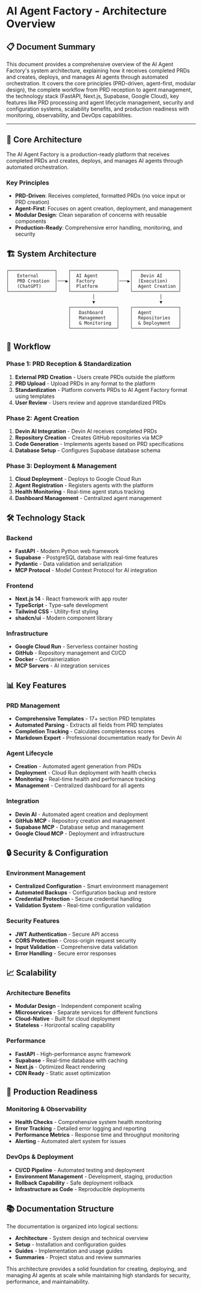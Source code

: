 # AI Agent Factory - Architecture Overview

## 📋 **Document Summary**

This document provides a comprehensive overview of the AI Agent Factory's system architecture, explaining how it receives completed PRDs and creates, deploys, and manages AI agents through automated orchestration. It covers the core principles (PRD-driven, agent-first, modular design), the complete workflow from PRD reception to agent management, the technology stack (FastAPI, Next.js, Supabase, Google Cloud), key features like PRD processing and agent lifecycle management, security and configuration systems, scalability benefits, and production readiness with monitoring, observability, and DevOps capabilities.

---

## 🎯 **Core Architecture**

The AI Agent Factory is a production-ready platform that receives completed PRDs and creates, deploys, and manages AI agents through automated orchestration.

### **Key Principles**
- **PRD-Driven**: Receives completed, formatted PRDs (no voice input or PRD creation)
- **Agent-First**: Focuses on agent creation, deployment, and management
- **Modular Design**: Clean separation of concerns with reusable components
- **Production-Ready**: Comprehensive error handling, monitoring, and security

## 🏗️ **System Architecture**

```
┌─────────────────┐    ┌─────────────────┐    ┌─────────────────┐
│   External      │    │  AI Agent       │    │   Devin AI      │
│   PRD Creation  │───▶│  Factory        │───▶│  (Execution)    │
│   (ChatGPT)     │    │  Platform       │    │  Agent Creation │
└─────────────────┘    └─────────────────┘    └─────────────────┘
                                │                        │
                                ▼                        ▼
                       ┌─────────────────┐    ┌─────────────────┐
                       │   Dashboard     │    │  Agent          │
                       │   Management    │    │  Repositories   │
                       │   & Monitoring  │    │  & Deployment   │
                       └─────────────────┘    └─────────────────┘
```

## 🔄 **Workflow**

### **Phase 1: PRD Reception & Standardization**
1. **External PRD Creation** - Users create PRDs outside the platform
2. **PRD Upload** - Upload PRDs in any format to the platform
3. **Standardization** - Platform converts PRDs to AI Agent Factory format using templates
4. **User Review** - Users review and approve standardized PRDs

### **Phase 2: Agent Creation**
1. **Devin AI Integration** - Devin AI receives completed PRDs
2. **Repository Creation** - Creates GitHub repositories via MCP
3. **Code Generation** - Implements agents based on PRD specifications
4. **Database Setup** - Configures Supabase database schema

### **Phase 3: Deployment & Management**
1. **Cloud Deployment** - Deploys to Google Cloud Run
2. **Agent Registration** - Registers agents with the platform
3. **Health Monitoring** - Real-time agent status tracking
4. **Dashboard Management** - Centralized agent management

## 🛠️ **Technology Stack**

### **Backend**
- **FastAPI** - Modern Python web framework
- **Supabase** - PostgreSQL database with real-time features
- **Pydantic** - Data validation and serialization
- **MCP Protocol** - Model Context Protocol for AI integration

### **Frontend**
- **Next.js 14** - React framework with app router
- **TypeScript** - Type-safe development
- **Tailwind CSS** - Utility-first styling
- **shadcn/ui** - Modern component library

### **Infrastructure**
- **Google Cloud Run** - Serverless container hosting
- **GitHub** - Repository management and CI/CD
- **Docker** - Containerization
- **MCP Servers** - AI integration services

## 📊 **Key Features**

### **PRD Management**
- **Comprehensive Templates** - 17+ section PRD templates
- **Automated Parsing** - Extracts all fields from PRD templates
- **Completion Tracking** - Calculates completeness scores
- **Markdown Export** - Professional documentation ready for Devin AI

### **Agent Lifecycle**
- **Creation** - Automated agent generation from PRDs
- **Deployment** - Cloud Run deployment with health checks
- **Monitoring** - Real-time health and performance tracking
- **Management** - Centralized dashboard for all agents

### **Integration**
- **Devin AI** - Automated agent creation and deployment
- **GitHub MCP** - Repository creation and management
- **Supabase MCP** - Database setup and management
- **Google Cloud MCP** - Deployment and infrastructure

## 🔒 **Security & Configuration**

### **Environment Management**
- **Centralized Configuration** - Smart environment management
- **Automated Backups** - Configuration backup and restore
- **Credential Protection** - Secure credential handling
- **Validation System** - Real-time configuration validation

### **Security Features**
- **JWT Authentication** - Secure API access
- **CORS Protection** - Cross-origin request security
- **Input Validation** - Comprehensive data validation
- **Error Handling** - Secure error responses

## 📈 **Scalability**

### **Architecture Benefits**
- **Modular Design** - Independent component scaling
- **Microservices** - Separate services for different functions
- **Cloud-Native** - Built for cloud deployment
- **Stateless** - Horizontal scaling capability

### **Performance**
- **FastAPI** - High-performance async framework
- **Supabase** - Real-time database with caching
- **Next.js** - Optimized React rendering
- **CDN Ready** - Static asset optimization

## 🎯 **Production Readiness**

### **Monitoring & Observability**
- **Health Checks** - Comprehensive system health monitoring
- **Error Tracking** - Detailed error logging and reporting
- **Performance Metrics** - Response time and throughput monitoring
- **Alerting** - Automated alert system for issues

### **DevOps & Deployment**
- **CI/CD Pipeline** - Automated testing and deployment
- **Environment Management** - Development, staging, production
- **Rollback Capability** - Safe deployment rollback
- **Infrastructure as Code** - Reproducible deployments

## 📚 **Documentation Structure**

The documentation is organized into logical sections:
- **Architecture** - System design and technical overview
- **Setup** - Installation and configuration guides
- **Guides** - Implementation and usage guides
- **Summaries** - Project status and review summaries

This architecture provides a solid foundation for creating, deploying, and managing AI agents at scale while maintaining high standards for security, performance, and maintainability.
